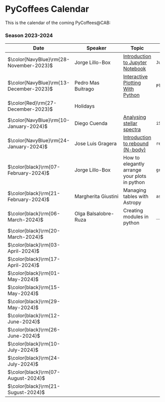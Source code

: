 # PyCoffees Calendar
This is the calendar of the coming PyCoffees@CAB:

### Season 2023-2024
| Date  | Speaker | Topic | Module |
| ------------- | ------------- | ------------- | ------------- |
| $\color{NavyBlue}\rm{28-November-2023}$  | Jorge Lillo-Box  | [Introduction to Jupyter Notebook](https://github.com/PyCoffees/notebooks/blob/main/notebooks/2023_11_29__IntroJupyter_JorgeLilloBox.ipynb) | `Jupyter` |
| $\color{NavyBlue}\rm{13-December-2023}$  | Pedro Mas Buitrago  | [Interactive Plotting With Python](https://github.com/PyCoffees/notebooks/blob/main/notebooks/2023_12_13_interactive_viz_PedroMas.ipynb) | `Plotly` | 
| $\color{Red}\rm{27-December-2023}$ | Holidays | | |	
| $\color{NavyBlue}\rm{10-January-2024}$ | Diego Cuenda | [Analysing stellar spectra](https://github.com/PyCoffees/notebooks/blob/main/notebooks/2024_01_10_intro_iSpec_DiegoCuenda.ipynb) | `iSpec` |
| $\color{NavyBlue}\rm{24-January-2024}$ | Jose Luis Gragera | [Introduction to rebound (N-body)](https://github.com/PyCoffees/notebooks/blob/main/notebooks/2024_01_24_REBOUND_JoseLuisGrageraMas.ipynb) | `rebound` |
| $\color{black}\rm{07-February-2024}$ | Jorge Lillo-Box | How to elegantly arrange your plots in python | `gridspec` |	
| $\color{black}\rm{21-February-2024}$ |Margherita Giustini | Managing tables with Astropy | `astropy.Tables` |	
| $\color{black}\rm{06-March-2024}$ | Olga Balsalobre-Ruza | Creating modules in python | `__init__.py` |	
| $\color{black}\rm{20-March-2024}$ | | | |	
| $\color{black}\rm{03-April-2024}$ | | | |	
| $\color{black}\rm{17-April-2024}$ | | | |	
| $\color{black}\rm{01-May-2024}$ | | | |	
| $\color{black}\rm{15-May-2024}$ | | | |	
| $\color{black}\rm{29-May-2024}$ | | | |	
| $\color{black}\rm{12-June-2024}$ | | | |	
| $\color{black}\rm{26-June-2024}$ | | | |	
| $\color{black}\rm{10-July-2024}$ | | | |	
| $\color{black}\rm{24-July-2024}$ | | | |	
| $\color{black}\rm{07-August-2024}$ | | | |	
| $\color{black}\rm{21-Sugust-2024}$ | | | |	

